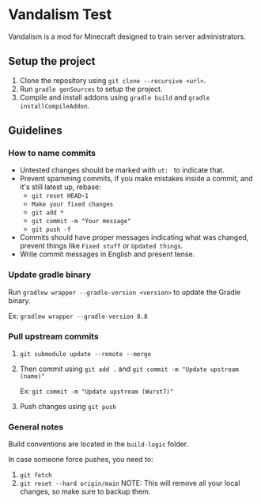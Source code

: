 # Vandalism Test

Vandalism is a mod for Minecraft designed to train server administrators.

## Setup the project

1. Clone the repository using ``git clone --recursive <url>``.
2. Run ``gradle genSources`` to setup the project.
3. Compile and install addons using ``gradle build`` and ``gradle installCompileAddon``.

## Guidelines

### How to name commits
- Untested changes should be marked with ``ut: `` to indicate that.
- Prevent spamming commits, if you make mistakes inside a commit, and it's still latest up, rebase:
  - ``git reset HEAD~1``
  - ``Make your fixed changes``
  - ``git add *``
  - ```git commit -m "Your message"```
  - ``git push -f``
- Commits should have proper messages indicating what was changed, prevent things like ```Fixed stuff``` or ```Updated things```.
- Write commit messages in English and present tense.

### Update gradle binary
Run ``gradlew wrapper --gradle-version <version>`` to update the Gradle binary.

Ex: ``gradlew wrapper --gradle-version 8.8``

### Pull upstream commits
1. ``git submodule update --remote --merge``
2. Then commit using ``git add .`` and ``git commit -m "Update upstream (name)"``

   Ex: ``git commit -m "Update upstream (Wurst7)"``
3. Push changes using ``git push``

### General notes
Build conventions are located in the ``build-logic`` folder.

In case someone force pushes, you need to:
1. ``git fetch``
2. ``git reset --hard origin/main``
NOTE: This will remove all your local changes, so make sure to backup them.